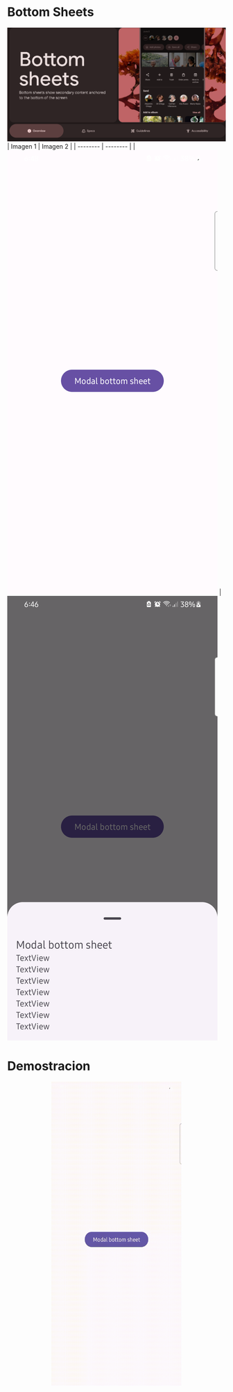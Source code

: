 # Bottom Sheets
![Buttomsheet](capturas/Buttomsheet.png)
| Imagen 1 | Imagen 2 |
| -------- | -------- | 
| ![Ejemplo de imagen](./capturas/1.png) | ![Ejemplo de imagen](./capturas/2.png) 
# Demostracion 

<p align="center">
  <img src="./capturas/Bottomsheets.gif" alt="Vista previa del video" width="300" height="700" />
</p>
